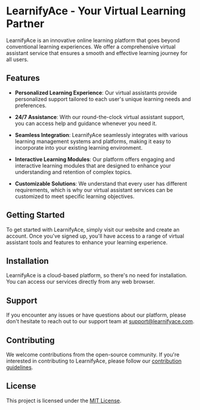 # LearnifyAce - Your Virtual Learning Partner

LearnifyAce is an innovative online learning platform that goes beyond conventional learning experiences. We offer a comprehensive virtual assistant service that ensures a smooth and effective learning journey for all users.

## Features

- **Personalized Learning Experience**: Our virtual assistants provide personalized support tailored to each user's unique learning needs and preferences.

- **24/7 Assistance**: With our round-the-clock virtual assistant support, you can access help and guidance whenever you need it.

- **Seamless Integration**: LearnifyAce seamlessly integrates with various learning management systems and platforms, making it easy to incorporate into your existing learning environment.

- **Interactive Learning Modules**: Our platform offers engaging and interactive learning modules that are designed to enhance your understanding and retention of complex topics.

- **Customizable Solutions**: We understand that every user has different requirements, which is why our virtual assistant services can be customized to meet specific learning objectives.

## Getting Started

To get started with LearnifyAce, simply visit our website and create an account. Once you've signed up, you'll have access to a range of virtual assistant tools and features to enhance your learning experience.

## Installation

LearnifyAce is a cloud-based platform, so there's no need for installation. You can access our services directly from any web browser.

## Support

If you encounter any issues or have questions about our platform, please don't hesitate to reach out to our support team at support@learnifyace.com.

## Contributing

We welcome contributions from the open-source community. If you're interested in contributing to LearnifyAce, please follow our [contribution guidelines](CONTRIBUTING.md).

## License

This project is licensed under the [MIT License](LICENSE).
